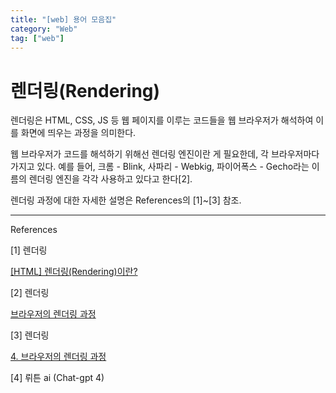 ```yaml
---
title: "[web] 용어 모음집"
category: "Web"
tag: ["web"]
---
```


# 렌더링(Rendering)

렌더링은 HTML, CSS, JS 등 웹 페이지를 이루는 코드들을 웹 브라우저가 해석하여 이를 화면에 띄우는 과정을 의미한다. 

웹 브라우저가 코드를 해석하기 위해선 렌더링 엔진이란 게 필요한데, 각 브라우저마다 가지고 있다. 예를 들어, 크롬 - Blink, 사파리 - Webkig, 파이어폭스 - Gecho라는 이름의 렌더링 엔진을 각각 사용하고 있다고 한다[2]. 

렌더링 과정에 대한 자세한 설명은 References의 [1]~[3] 참조.

---

References

[1] 렌더링

[[HTML] 렌더링(Rendering)이란?](https://chunggaeguri.tistory.com/entry/HTML-렌더링Rendering이란)

[2] 렌더링

[브라우저의 렌더링 과정](https://medium.com/개발자의품격/브라우저의-렌더링-과정-5c01c4158ce)

[3] 렌더링

[4. 브라우저의 렌더링 과정](https://jhbljs92.tistory.com/entry/4-브라우저의-렌더링-과정)

[4] 뤼튼 ai (Chat-gpt 4)